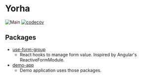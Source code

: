 # Yorha

![Main](https://github.com/chloe463/yorha/workflows/Main/badge.svg)
[![codecov](https://codecov.io/gh/chloe463/yorha/branch/master/graph/badge.svg)](https://codecov.io/gh/chloe463/yorha)

## Packages

- [use-form-group](https://github.com/chloe463/yorha/tree/master/packages/use-form-group)
  - React hooks to manage form value. Inspired by Angular's ReactiveFormModule.
- [demo-app](https://github.com/chloe463/yorha/tree/master/packages/demo-app)
  - Demo application uses those packages.
